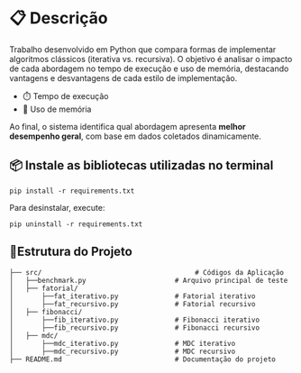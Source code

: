 # 📋 **Descrição**
Trabalho desenvolvido em Python que compara formas de implementar algoritmos clássicos (iterativa vs. recursiva). O objetivo é analisar o impacto de cada abordagem no tempo de execução e uso de memória, destacando vantagens e desvantagens de cada estilo de implementação.


- ⏱️ Tempo de execução
- 🧠 Uso de memória

Ao final, o sistema identifica qual abordagem apresenta **melhor desempenho geral**, com base em dados coletados dinamicamente.

## 📦 Instale as bibliotecas utilizadas no terminal
```
pip install -r requirements.txt
```
Para desinstalar, execute:
```
pip uninstall -r requirements.txt
```

## 📁**Estrutura do Projeto**

```
├── src/                                      # Códigos da Aplicação
│   ├──benchmark.py                      # Arquivo principal de teste
│   ├── fatorial/
│       ├──fat_iterativo.py              # Fatorial iterativo
│       ├──fat_recursivo.py              # Fatorial recursivo
│   ├── fibonacci/
│       ├──fib_iterativo.py              # Fibonacci iterativo
│       ├──fib_recursivo.py              # Fibonacci recursivo
│   ├── mdc/
│       ├──mdc_iterativo.py              # MDC iterativo
│       ├──mdc_recursivo.py              # MDC recursivo
├── README.md                            # Documentação do projeto
```

